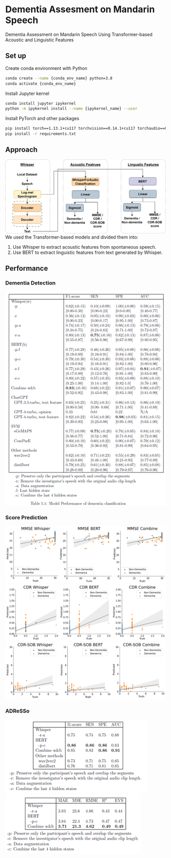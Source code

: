 # Dementia Assesment on Mandarin Speech
Dementia Assessment on Mandarin Speech Using Transformer-based Acoustic and Linguistic Features

## Set up
Create conda environment with Python
```bash
conda create --name {conda_env_name} python=3.8
conda activate {conda_env_name}
```

Install Jupyter kernel
```bash
conda install jupyter ipykernel
python -m ipykernel install --name {ipykernel_name} --user
```

Install PyTorch and other packages
```bash
pip install torch==1.13.1+cu117 torchvision==0.14.1+cu117 torchaudio==0.13.1 --extra-index-url https://download.pytorch.org/whl/cu117s
pip install -r requirements.txt
```

## Approach
![Architecture](img/model_architecture_final.png)
We used the Transformer-based models and divided them into:
1. Use Whisper to extract acoustic features from spontaneous speech.
2. Use BERT to extract linguistic features from text generated by Whisper.

## Performance

### Dementia Detection
![Classification](img/dementia_detection.png)

### Score Prediction
![MMSE](img/MMSE.png)
![CDR](img/CDR.png)
![CDRSOB](img/CDRSOB.png)

### ADReSSo
![A_c](img/ADReSSo_classifcication.png)
![A_r](img/ADReSSo_regression.png)


